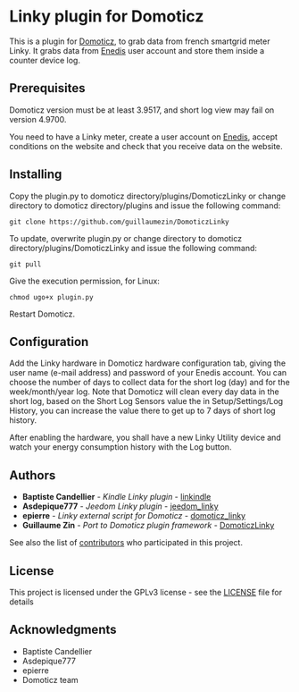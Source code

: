 # Linky plugin for Domoticz

This is a plugin for [Domoticz](https://domoticz.com), to grab data from french smartgrid meter Linky. It grabs data from [Enedis](http://www.enedis.fr) user account and store them inside a counter device log.

## Prerequisites

Domoticz version must be at least 3.9517, and short log view may fail on version 4.9700.

You need to have a Linky meter, create a user account on [Enedis](http://www.enedis.fr), accept conditions on the website and check that you receive data on the website.

## Installing

Copy the plugin.py to domoticz directory/plugins/DomoticzLinky or change directory to domoticz directory/plugins and issue the following command:

```
git clone https://github.com/guillaumezin/DomoticzLinky
```

To update, overwrite plugin.py or change directory to domoticz directory/plugins/DomoticzLinky and issue the following command:
```
git pull
```

Give the execution permission, for Linux:
```
chmod ugo+x plugin.py
```

Restart Domoticz.

## Configuration

Add the Linky hardware in Domoticz hardware configuration tab, giving the user name (e-mail address) and password of your Enedis account. You can choose the number of days to collect data for the short log (day) and for the week/month/year log. Note that Domoticz will clean every day data in the short log, based on the Short Log Sensors value the in Setup/Settings/Log History, you can increase the value there to get up to 7 days of short log history.

After enabling the hardware, you shall have a new Linky Utility device and watch your energy consumption history with the Log button.

## Authors

* **Baptiste Candellier** - *Kindle Linky plugin* - [linkindle](https://github.com/outadoc/linkindle)
* **Asdepique777** - *Jeedom Linky plugin* - [jeedom_linky](https://github.com/Asdepique777/jeedom_linky)
* **epierre** - *Linky external script for Domoticz* - [domoticz_linky](https://github.com/empierre/domoticz_linky)
* **Guillaume Zin** - *Port to Domoticz plugin framework* - [DomoticzLinky](https://github.com/guillaumezin/DomoticzLinky)

See also the list of [contributors](https://github.com/guillaumezin/DomoticzLinky/contributors) who participated in this project.

## License

This project is licensed under the GPLv3 license - see the [LICENSE](LICENSE) file for details

## Acknowledgments

* Baptiste Candellier
* Asdepique777
* epierre
* Domoticz team
